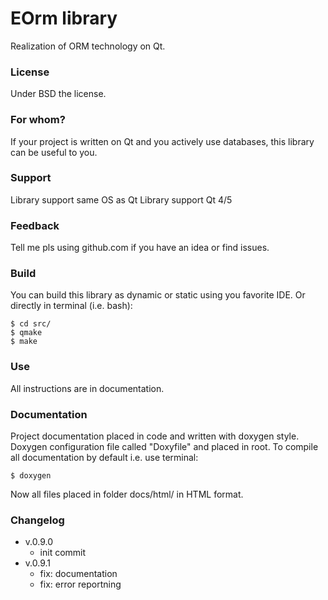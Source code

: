 # EOrm library

  Realization of ORM technology on Qt.
   
    
### License

  Under BSD the license.


### For whom?

  If your project is written on Qt and you actively use databases, this library can be useful to you.
    
      
### Support

  Library support same OS as Qt
  Library support Qt 4/5
	    

### Feedback

  Tell me pls using github.com if you have an idea or find issues.


### Build

  You can build this library as dynamic or static using you favorite IDE.
  Or directly in terminal (i.e. bash):
      
    $ cd src/
    $ qmake
    $ make


### Use

  All instructions are in documentation.
    
      
### Documentation

  Project documentation placed in code and written with doxygen style.
  Doxygen configuration file called "Doxyfile" and placed in root.
  To compile all documentation by default i.e. use terminal:
	      
    $ doxygen
	      
  Now all files placed in folder docs/html/ in HTML format.


### Changelog

  * v.0.9.0
    - init commit
  * v.0.9.1
    - fix: documentation
    - fix: error reportning

